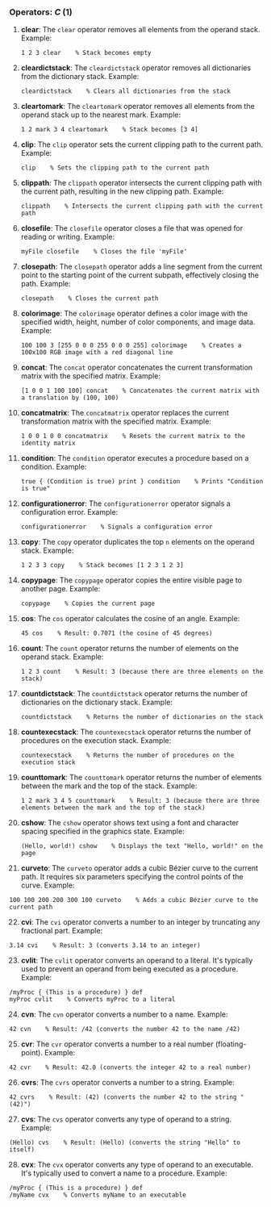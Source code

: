 ### Operators: *C* (1)

1. **clear**: The `clear` operator removes all elements from the operand stack. Example:
   ```
   1 2 3 clear    % Stack becomes empty
   ```

2. **cleardictstack**: The `cleardictstack` operator removes all dictionaries from the dictionary stack. Example:
   ```
   cleardictstack    % Clears all dictionaries from the stack
   ```

3. **cleartomark**: The `cleartomark` operator removes all elements from the operand stack up to the nearest mark. Example:
   ```
   1 2 mark 3 4 cleartomark    % Stack becomes [3 4]
   ```

4. **clip**: The `clip` operator sets the current clipping path to the current path. Example:
   ```
   clip    % Sets the clipping path to the current path
   ```

5. **clippath**: The `clippath` operator intersects the current clipping path with the current path, resulting in the new clipping path. Example:
   ```
   clippath    % Intersects the current clipping path with the current path
   ```

6. **closefile**: The `closefile` operator closes a file that was opened for reading or writing. Example:
   ```
   myFile closefile    % Closes the file 'myFile'
   ```

7. **closepath**: The `closepath` operator adds a line segment from the current point to the starting point of the current subpath, effectively closing the path. Example:
   ```
   closepath    % Closes the current path
   ```

8. **colorimage**: The `colorimage` operator defines a color image with the specified width, height, number of color components, and image data. Example:
   ```
   100 100 3 [255 0 0 0 255 0 0 0 255] colorimage    % Creates a 100x100 RGB image with a red diagonal line
   ```

9. **concat**: The `concat` operator concatenates the current transformation matrix with the specified matrix. Example:
   ```
   [1 0 0 1 100 100] concat    % Concatenates the current matrix with a translation by (100, 100)
   ```

10. **concatmatrix**: The `concatmatrix` operator replaces the current transformation matrix with the specified matrix. Example:
    ```
    1 0 0 1 0 0 concatmatrix    % Resets the current matrix to the identity matrix
    ```

11. **condition**: The `condition` operator executes a procedure based on a condition. Example:
    ```
    true { (Condition is true) print } condition    % Prints "Condition is true"
    ```

12. **configurationerror**: The `configurationerror` operator signals a configuration error. Example:
    ```
    configurationerror    % Signals a configuration error
    ```

13. **copy**: The `copy` operator duplicates the top `n` elements on the operand stack. Example:
    ```
    1 2 3 3 copy    % Stack becomes [1 2 3 1 2 3]
    ```

14. **copypage**: The `copypage` operator copies the entire visible page to another page. Example:
    ```
    copypage    % Copies the current page
    ```

15. **cos**: The `cos` operator calculates the cosine of an angle. Example:
    ```
    45 cos    % Result: 0.7071 (the cosine of 45 degrees)
    ```

16. **count**: The `count` operator returns the number of elements on the operand stack. Example:
    ```
    1 2 3 count    % Result: 3 (because there are three elements on the stack)
    ```

17. **countdictstack**: The `countdictstack` operator returns the number of dictionaries on the dictionary stack. Example:
    ```
    countdictstack    % Returns the number of dictionaries on the stack
    ```

18. **countexecstack**: The `countexecstack` operator returns the number of procedures on the execution stack. Example:
    ```
    countexecstack    % Returns the number of procedures on the execution stack
    ```

19. **counttomark**: The `counttomark` operator returns the number of elements between the mark and the top of the stack. Example:
    ```
    1 2 mark 3 4 5 counttomark    % Result: 3 (because there are three elements between the mark and the top of the stack)
    ```

20. **cshow**: The `cshow` operator shows text using a font and character spacing specified in the graphics state. Example:
    ```
    (Hello, world!) cshow    % Displays the text "Hello, world!" on the page
    ```
21. **curveto**: The `curveto` operator adds a cubic Bézier curve to the current path. It requires six parameters specifying the control points of the curve. Example:
   ```
   100 100 200 200 300 100 curveto    % Adds a cubic Bézier curve to the current path
   ```

22. **cvi**: The `cvi` operator converts a number to an integer by truncating any fractional part. Example:
   ```
   3.14 cvi    % Result: 3 (converts 3.14 to an integer)
   ```

23. **cvlit**: The `cvlit` operator converts an operand to a literal. It's typically used to prevent an operand from being executed as a procedure. Example:
   ```
   /myProc { (This is a procedure) } def
   myProc cvlit    % Converts myProc to a literal
   ```

24. **cvn**: The `cvn` operator converts a number to a name. Example:
   ```
   42 cvn    % Result: /42 (converts the number 42 to the name /42)
   ```

25. **cvr**: The `cvr` operator converts a number to a real number (floating-point). Example:
   ```
   42 cvr    % Result: 42.0 (converts the integer 42 to a real number)
   ```

26. **cvrs**: The `cvrs` operator converts a number to a string. Example:
   ```
   42 cvrs    % Result: (42) (converts the number 42 to the string "(42)")
   ```

27. **cvs**: The `cvs` operator converts any type of operand to a string. Example:
   ```
   (Hello) cvs    % Result: (Hello) (converts the string "Hello" to itself)
   ```

28. **cvx**: The `cvx` operator converts any type of operand to an executable. It's typically used to convert a name to a procedure. Example:
   ```
   /myProc { (This is a procedure) } def
   /myName cvx    % Converts myName to an executable
   ```


